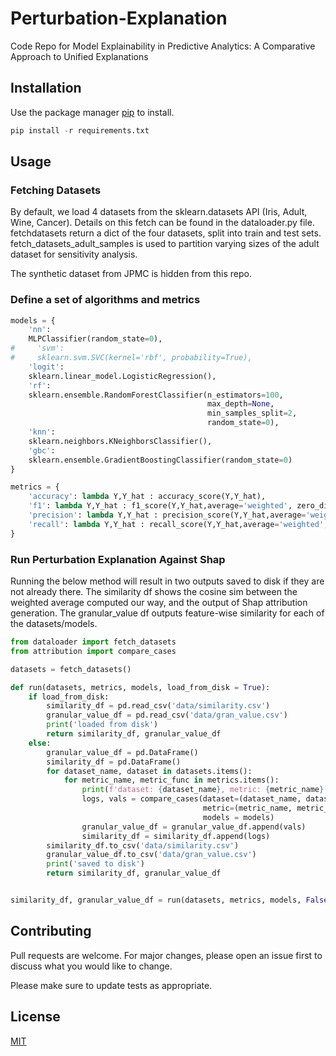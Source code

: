 # Perturbation-Explanation

Code Repo for Model Explainability in Predictive Analytics: A Comparative Approach to Unified Explanations

## Installation

Use the package manager [pip](https://pip.pypa.io/en/stable/) to install.

```python
pip install -r requirements.txt
```





## Usage

### Fetching Datasets
By default, we load 4 datasets from the sklearn.datasets API (Iris, Adult, Wine, Cancer). Details on this fetch can be found in the dataloader.py file.
fetchdatasets return a dict of the four datasets, split into train and test sets. fetch_datasets_adult_samples is used to partition varying sizes of the adult dataset for sensitivity analysis. 

The synthetic dataset from JPMC is hidden from this repo.


### Define a set of algorithms and metrics
```python
models = {
    'nn':
    MLPClassifier(random_state=0),
#     'svm':
#     sklearn.svm.SVC(kernel='rbf', probability=True),
    'logit':
    sklearn.linear_model.LogisticRegression(),
    'rf':
    sklearn.ensemble.RandomForestClassifier(n_estimators=100,
                                            max_depth=None,
                                            min_samples_split=2,
                                            random_state=0),
    'knn':
    sklearn.neighbors.KNeighborsClassifier(),
    'gbc':
    sklearn.ensemble.GradientBoostingClassifier(random_state=0)
}

metrics = {
    'accuracy': lambda Y,Y_hat : accuracy_score(Y,Y_hat), 
    'f1': lambda Y,Y_hat : f1_score(Y,Y_hat,average='weighted', zero_division = 0), 
    'precision': lambda Y,Y_hat : precision_score(Y,Y_hat,average='weighted', zero_division = 0), 
    'recall': lambda Y,Y_hat : recall_score(Y,Y_hat,average='weighted', zero_division = 0), 
}
```

### Run Perturbation Explanation Against Shap

Running the below method will result in two outputs saved to disk if they are not already there. The similarity df shows the cosine sim between the weighted average computed our way, and the output of Shap attribution generation. The granular_value df outputs feature-wise similarity for each of the datasets/models.

```python
from dataloader import fetch_datasets
from attribution import compare_cases

datasets = fetch_datasets()

def run(datasets, metrics, models, load_from_disk = True):
    if load_from_disk:
        similarity_df = pd.read_csv('data/similarity.csv')
        granular_value_df = pd.read_csv('data/gran_value.csv')
        print('loaded from disk')
        return similarity_df, granular_value_df
    else:
        granular_value_df = pd.DataFrame()
        similarity_df = pd.DataFrame()
        for dataset_name, dataset in datasets.items():
            for metric_name, metric_func in metrics.items():
                print(f'dataset: {dataset_name}, metric: {metric_name}')
                logs, vals = compare_cases(dataset=(dataset_name, dataset),
                                           metric=(metric_name, metric_func),
                                           models = models)
                granular_value_df = granular_value_df.append(vals)
                similarity_df = similarity_df.append(logs)
        similarity_df.to_csv('data/similarity.csv')
        granular_value_df.to_csv('data/gran_value.csv')
        print('saved to disk')
        return similarity_df, granular_value_df


similarity_df, granular_value_df = run(datasets, metrics, models, False)
```

## Contributing
Pull requests are welcome. For major changes, please open an issue first to discuss what you would like to change.

Please make sure to update tests as appropriate.

## License
[MIT](https://choosealicense.com/licenses/mit/)